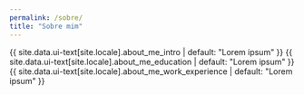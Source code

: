 ```yaml
---
permalink: /sobre/
title: "Sobre mim"
---
```

{{ site.data.ui-text[site.locale].about_me_intro | default: "Lorem ipsum" }}
{{ site.data.ui-text[site.locale].about_me_education | default: "Lorem ipsum" }}
{{ site.data.ui-text[site.locale].about_me_work_experience | default: "Lorem ipsum" }}